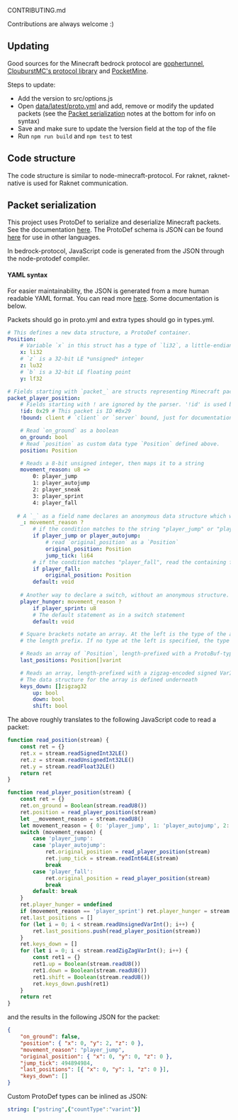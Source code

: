 CONTRIBUTING.md

Contributions are always welcome :)

## Updating

Good sources for the Minecraft bedrock protocol are [gophertunnel](https://github.com/Sandertv/gophertunnel/tree/master/minecraft/protocol/packet), [ClouburstMC's protocol library](https://github.com/CloudburstMC/Protocol) and [PocketMine](https://github.com/pmmp/PocketMine-MP/tree/stable/src/pocketmine/network/mcpe/protocol).

Steps to update:
* Add the version to src/options.js
* Open [data/latest/proto.yml](https://github.com/PrismarineJS/bedrock-protocol/tree/new/data/latest) and add, remove or modify the updated packets (see the [Packet serialization](#Packet_serialization) notes at the bottom for info on syntax)
* Save and make sure to update the !version field at the top of the file
* Run `npm run build` and `npm test` to test

## Code structure

The code structure is similar to node-minecraft-protocol. For raknet, raknet-native is used for Raknet communication.

## Packet serialization

This project uses ProtoDef to serialize and deserialize Minecraft packets. See the documentation [here](https://github.com/ProtoDef-io/node-protodef).
The ProtoDef schema is JSON can be found [here](https://github.com/PrismarineJS/bedrock-protocol/blob/4169453835790de7eeaa8fb6f5a6b4344f71036b/data/1.16.210/protocol.json) for use in other languages.

In bedrock-protocol, JavaScript code is generated from the JSON through the node-protodef compiler.

#### YAML syntax

For easier maintainability, the JSON is generated from a more human readable YAML format. You can read more [here](https://github.com/extremeheat/protodef-yaml).
 Some documentation is below.

Packets should go in proto.yml and extra types should go in types.yml.

```yml
# This defines a new data structure, a ProtoDef container.
Position:
    # Variable `x` in this struct has a type of `li32`, a little-endian 32-bit integer
    x: li32
    # `z` is a 32-bit LE *unsigned* integer
    z: lu32
    # `b` is a 32-bit LE floating point
    y: lf32

# Fields starting with `packet_` are structs representing Minecraft packets
packet_player_position:
    # Fields starting with ! are ignored by the parser. '!id' is used by the parser when generating the packet map
    !id: 0x29 # This packet is ID #0x29
    !bound: client # `client` or `server` bound, just for documentation purposes. This has no other effect.

    # Read `on_ground` as a boolean
    on_ground: bool
    # Read `position` as custom data type `Position` defined above.
    position: Position

    # Reads a 8-bit unsigned integer, then maps it to a string
    movement_reason: u8 =>
        0: player_jump
        1: player_autojump
        2: player_sneak
        3: player_sprint
        4: player_fall
   
   # A `_` as a field name declares an anonymous data structure which will be inlined. Adding a '?' at the end will start a `switch` statement 
    _: movement_reason ?
        # if the condition matches to the string "player_jump" or "player_autojump", there is a data struct that needs to be read
        if player_jump or player_autojump:
            # read `original_position` as a `Position`
            original_position: Position
            jump_tick: li64
        # if the condition matches "player_fall", read the containing field
        if player_fall:
            original_position: Position
        default: void
   
    # Another way to declare a switch, without an anonymous structure. `player_hunger` will be read as a 8-bit int if movement_reason == "player_sprint"
    player_hunger: movement_reason ?
        if player_sprint: u8
        # The default statement as in a switch statement
        default: void

    # Square brackets notate an array. At the left is the type of the array values, at the right is the type of
    # the length prefix. If no type at the left is specified, the type is defined below.

    # Reads an array of `Position`, length-prefixed with a ProtoBuf-type unsigned variable length integer (VarInt)
    last_positions: Position[]varint

    # Reads an array, length-prefixed with a zigzag-encoded signed VarInt  
    # The data structure for the array is defined underneath
    keys_down: []zigzag32
        up: bool
        down: bool
        shift: bool
```

The above roughly translates to the following JavaScript code to read a packet:
```js
function read_position(stream) {
    const ret = {}
    ret.x = stream.readSignedInt32LE()
    ret.z = stream.readUnsignedInt32LE()
    ret.y = stream.readFloat32LE()
    return ret
}

function read_player_position(stream) {
    const ret = {}
    ret.on_ground = Boolean(stream.readU8())
    ret.position = read_player_position(stream)
    let __movement_reason = stream.readU8()
    let movement_reason = { 0: 'player_jump', 1: 'player_autojump', 2: 'player_sneak', 3: 'player_sprint', 4: 'player_fall' }[__movement_reason]
    switch (movement_reason) {
        case 'player_jump':
        case 'player_autojump':
            ret.original_position = read_player_position(stream)
            ret.jump_tick = stream.readInt64LE(stream)
            break
        case 'player_fall':
            ret.original_position = read_player_position(stream)
            break
        default: break
    }
    ret.player_hunger = undefined
    if (movement_reason == 'player_sprint') ret.player_hunger = stream.readU8()
    ret.last_positions = []
    for (let i = 0; i < stream.readUnsignedVarInt(); i++) {
        ret.last_positions.push(read_player_position(stream))
    }
    ret.keys_down = []
    for (let i = 0; i < stream.readZigZagVarInt(); i++) {
        const ret1 = {}
        ret1.up = Boolean(stream.readU8())
        ret1.down = Boolean(stream.readU8())
        ret1.shift = Boolean(stream.readU8())
        ret.keys_down.push(ret1)
    }
    return ret
}
```

and the results in the following JSON for the packet:
```json
{
    "on_ground": false,
    "position": { "x": 0, "y": 2, "z": 0 },
    "movement_reason": "player_jump",
    "original_position": { "x": 0, "y": 0, "z": 0 },
    "jump_tick": 494894984,
    "last_positions": [{ "x": 0, "y": 1, "z": 0 }],
    "keys_down": []
}
```

Custom ProtoDef types can be inlined as JSON:
```yml
string: ["pstring",{"countType":"varint"}]
```
